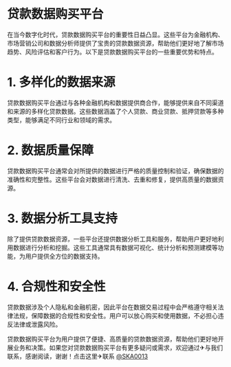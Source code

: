 # 贷款数据购买平台
在当今数字化时代，贷款数据购买平台的重要性日益凸显。这些平台为金融机构、市场营销公司和数据分析师提供了宝贵的贷款数据资源，帮助他们更好地了解市场趋势、风险评估和客户行为。以下是贷款数据购买平台的一些重要优势和特点。

# 1. 多样化的数据来源
贷款数据购买平台通过与各种金融机构和数据提供商合作，能够提供来自不同渠道和来源的多样化贷款数据。这些数据涵盖了个人贷款、商业贷款、抵押贷款等多种类型，能够满足不同行业和领域的需求。

# 2. 数据质量保障
贷款数据购买平台通常会对所提供的数据进行严格的质量控制和验证，确保数据的准确性和完整性。这些平台会对数据进行清洗、去重和修复，提供高质量的数据资源。

# 3. 数据分析工具支持
除了提供贷款数据资源，一些平台还提供数据分析工具和服务，帮助用户更好地利用数据进行分析和挖掘。这些工具通常具有数据可视化、统计分析和预测建模等功能，为用户提供全方位的数据支持。

# 4. 合规性和安全性
贷款数据涉及个人隐私和金融机密，因此平台在数据交易过程中会严格遵守相关法律法规，保障数据的合规性和安全性。用户可以放心购买和使用数据，不必担心违反法律或泄露风险。

贷款数据购买平台为用户提供了便捷、高质量的贷款数据资源，帮助他们更好地开展业务和决策。如果您对贷款数据购买平台有更多疑问或需求，欢迎通过✈与我们联系，感谢阅读，谢谢！点击这里✈联系
[@SKA0013](https://t.me/SKA0013?start=NTgzNzg1NTEy)
